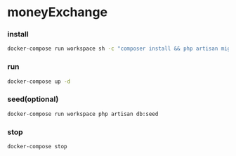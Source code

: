 # moneyExchange

### install
```bash
docker-compose run workspace sh -c "composer install && php artisan migrate"
```

### run
```bash
docker-compose up -d
```

### seed(optional)
```bash
docker-compose run workspace php artisan db:seed
```

### stop
```bash
docker-compose stop
```